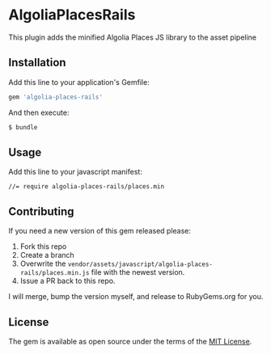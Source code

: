 # AlgoliaPlacesRails 
This plugin adds the minified Algolia Places JS library to the asset pipeline 

## Installation

Add this line to your application's Gemfile:

```ruby
gem 'algolia-places-rails'
```

And then execute:

```bash
$ bundle
```

## Usage

Add this line to your javascript manifest:

```
//= require algolia-places-rails/places.min
```

## Contributing

If you need a new version of this gem released please:

1. Fork this repo
1. Create a branch
1. Overwrite the `vendor/assets/javascript/algolia-places-rails/places.min.js` 
file with the newest version.
1. Issue a PR back to this repo.

I will merge, bump the version myself, and release to RubyGems.org for you.

## License

The gem is available as open source under the terms of the [MIT License](http://opensource.org/licenses/MIT).
